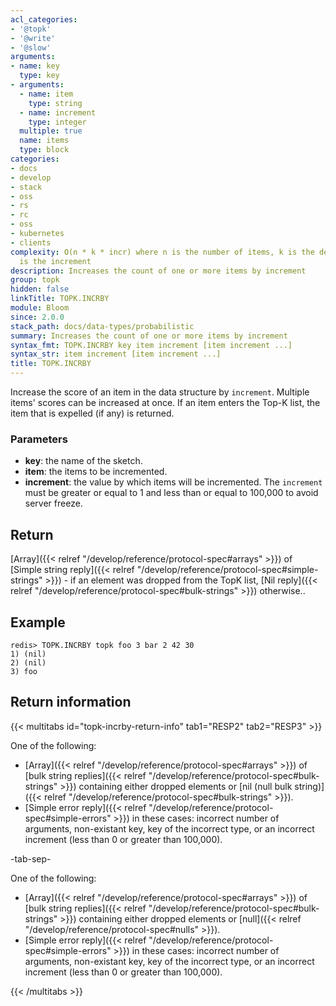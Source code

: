 ```yaml
---
acl_categories:
- '@topk'
- '@write'
- '@slow'
arguments:
- name: key
  type: key
- arguments:
  - name: item
    type: string
  - name: increment
    type: integer
  multiple: true
  name: items
  type: block
categories:
- docs
- develop
- stack
- oss
- rs
- rc
- oss
- kubernetes
- clients
complexity: O(n * k * incr) where n is the number of items, k is the depth and incr
  is the increment
description: Increases the count of one or more items by increment
group: topk
hidden: false
linkTitle: TOPK.INCRBY
module: Bloom
since: 2.0.0
stack_path: docs/data-types/probabilistic
summary: Increases the count of one or more items by increment
syntax_fmt: TOPK.INCRBY key item increment [item increment ...]
syntax_str: item increment [item increment ...]
title: TOPK.INCRBY
---
```

Increase the score of an item in the data structure by `increment`. 
Multiple items' scores can be increased at once.
If an item enters the Top-K list, the item that is expelled (if any) is returned.

### Parameters

* **key**: the name of the sketch.
* **item**: the items to be incremented.
* **increment**: the value by which items will be incremented. The `increment` must be greater or equal to 1 and less than or equal to 100,000 to avoid server freeze.

## Return

[Array]({{< relref "/develop/reference/protocol-spec#arrays" >}}) of [Simple string reply]({{< relref "/develop/reference/protocol-spec#simple-strings" >}}) - if an element was dropped from the TopK list, [Nil reply]({{< relref "/develop/reference/protocol-spec#bulk-strings" >}}) otherwise..

## Example

```
redis> TOPK.INCRBY topk foo 3 bar 2 42 30
1) (nil)
2) (nil)
3) foo
```

## Return information

{{< multitabs id="topk-incrby-return-info" 
    tab1="RESP2" 
    tab2="RESP3" >}}

One of the following:

* [Array]({{< relref "/develop/reference/protocol-spec#arrays" >}}) of [bulk string replies]({{< relref "/develop/reference/protocol-spec#bulk-strings" >}}) containing either dropped elements or [nil (null bulk string)]({{< relref "/develop/reference/protocol-spec#bulk-strings" >}}).
* [Simple error reply]({{< relref "/develop/reference/protocol-spec#simple-errors" >}}) in these cases: incorrect number of arguments, non-existant key, key of the incorrect type, or an incorrect increment (less than 0 or greater than 100,000).

-tab-sep-

One of the following:

* [Array]({{< relref "/develop/reference/protocol-spec#arrays" >}}) of [bulk string replies]({{< relref "/develop/reference/protocol-spec#bulk-strings" >}}) containing either dropped elements or [null]({{< relref "/develop/reference/protocol-spec#nulls" >}}).
* [Simple error reply]({{< relref "/develop/reference/protocol-spec#simple-errors" >}}) in these cases: incorrect number of arguments, non-existant key, key of the incorrect type, or an incorrect increment (less than 0 or greater than 100,000).

{{< /multitabs >}}